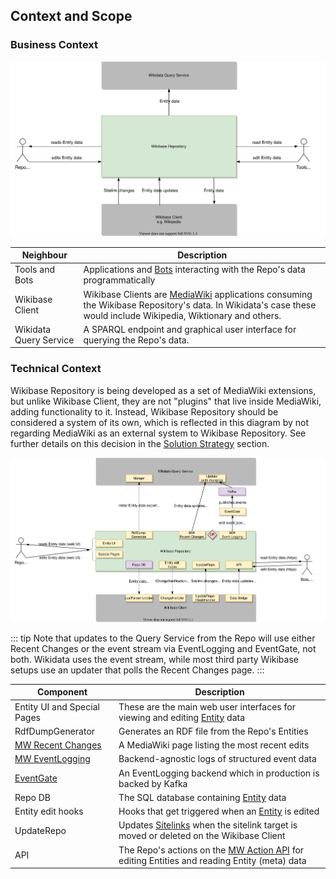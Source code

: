 ## Context and Scope

### Business Context

![Wikibase Repo business context diagram](./diagrams/03-business-context.drawio.svg)

| Neighbour              | Description                                                                                                                                                                                            |
| ---------------------- | ------------------------------------------------------------------------------------------------------------------------------------------------------------------------------------------------------ |
| Tools and Bots         | Applications and [Bots](https://www.mediawiki.org/wiki/Manual:Bots) interacting with the Repo's data programmatically                                                                                  |
| Wikibase Client        | Wikibase Clients are [MediaWiki](../overview/12-Glossary.md#mediawiki) applications consuming the Wikibase Repository's data. In Wikidata's case these would include Wikipedia, Wiktionary and others. |
| Wikidata Query Service | A SPARQL endpoint and graphical user interface for querying the Repo's data.                                                                                                                           |

### Technical Context

Wikibase Repository is being developed as a set of MediaWiki extensions, but unlike Wikibase Client, they are not "plugins" that live inside MediaWiki, adding functionality to it. Instead, Wikibase Repository should be considered a system of its own, which is reflected in this diagram by not regarding MediaWiki as an external system to Wikibase Repository. See further details on this decision in the [Solution Strategy](04-Solution_Strategy.md#developing-wikibase-repository-as-a-mediawiki-extension) section.

![Wikibase Repo technical context diagram](./diagrams/03-technical-context.drawio.svg)

::: tip
Note that updates to the Query Service from the Repo will use either Recent Changes or the event stream via EventLogging and EventGate, not both. Wikidata uses the event stream, while most third party Wikibase setups use an updater that polls the Recent Changes page.
:::

| Component                                                                 | Description                                                                                                                                 |
| ------------------------------------------------------------------------- | ------------------------------------------------------------------------------------------------------------------------------------------- |
| Entity UI and Special Pages                                               | These are the main web user interfaces for viewing and editing [Entity](../overview/12-Glossary.md#entity) data                             |
| RdfDumpGenerator                                                          | Generates an RDF file from the Repo's Entities                                                                                              |
| [MW Recent Changes](https://www.mediawiki.org/wiki/Help:Recent_changes)   | A MediaWiki page listing the most recent edits                                                                                              |
| [MW EventLogging](https://www.mediawiki.org/wiki/Extension:EventLogging)  | Backend-agnostic logs of structured event data                                                                                              |
| [EventGate](https://wikitech.wikimedia.org/wiki/Event_Platform/EventGate) | An EventLogging backend which in production is backed by Kafka                                                                              |
| Repo DB                                                                   | The SQL database containing [Entity](../overview/12-Glossary.md#entity) data                                                                |
| Entity edit hooks                                                         | Hooks that get triggered when an [Entity](../overview/12-Glossary.md#entity) is edited                                                      |
| UpdateRepo                                                                | Updates [Sitelinks](../overview/12-Glossary.md#sitelink) when the sitelink target is moved or deleted on the Wikibase Client                |
| API                                                                       | The Repo's actions on the [MW Action API](https://www.mediawiki.org/wiki/API:Main_page) for editing Entities and reading Entity (meta) data |
